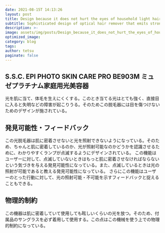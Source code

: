 ```yaml
---
date: 2021-08-15T 14:13:26
layout: post
title: Design because it does not hurt the eyes of household light hair remover
subtitle: Sophisticated design of optical hair remover that emits strong light
description: >-
image: assets/img/posts/Design_because_it_does_not_hurt_the_eyes_of_household_light_hair_remover/Design_because_it_does_not_hurt_the_eyes_of_household_light_hair_remover.jpg
optimized_image: 
category: blog
tags: 
author: tetsu
paginate: false
---
```


## S.S.C. EPI PHOTO SKIN CARE PRO   BE903M ミュゼプラチナム家庭用光美容器

光を肌に当て、体毛を生えにくくする。このとき当てる光はとても強く、直接目に入ると失明などの障害が起こりうる。そのためこの脱毛器には目を傷つけないためのデザインが施されている。

## 発見可能性・フィードバック

この光脱毛器は肌に密着させないと光を照射できないようになっている。そのため、ちゃんと肌に密着しているのか、光が照射可能なのかどうかを認識させるために、わかりやすくランプが点滅するようにデザインされている。
この機能はユーザーに対して、点滅していないときはもっと肌に密着させなければならないという気づきを与える発見可能性になっている。また、点滅しているときは光の照射が可能であると教える発見可能性になっている。
さらにこの機能はユーザーのとった行動に対して、光の照射可能・不可能を示すフィードバックと捉えることもできる。

## 物理的制約

この機器は肌に密着していて使用しても眩しいくらいの光を放つ。そのため、付属品のサングラスを必ず着用して使用する。この点はこの機械を使う上での物理的制約になっている。